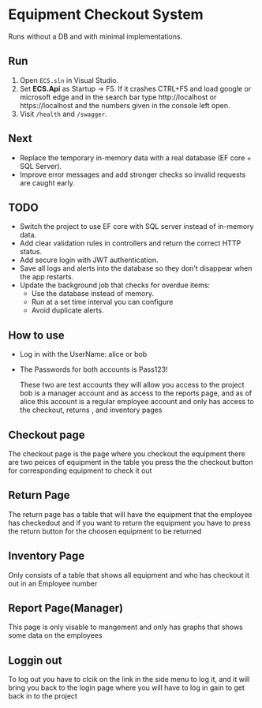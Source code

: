 # Equipment Checkout System

Runs without a DB and with minimal implementations.

## Run
1) Open `ECS.sln` in Visual Studio.
2) Set **ECS.Api** as Startup → F5. If it crashes CTRL+F5 and load google or microsoft edge and in the search bar type http://localhost or https://localhost and the numbers given in the console left open.
3) Visit `/health` and `/swagger`.

## Next
- Replace the temporary in-memory data with a real database (EF core + SQL Server).
- Improve error messages and add stronger checks so invalid requests are caught early.

## TODO 
- Switch the project to use EF core with SQL server instead of in-memory data.
- Add clear validation rules in controllers and return the correct HTTP status.
- Add secure login with JWT authentication.
- Save all logs and alerts into the database so they don't disappear when the app restarts.
- Update the background job that checks for overdue items:
   - Use the database instead of memory.
   - Run at a set time interval you can configure
   - Avoid duplicate alerts.

## How to use

- Log in with the UserName: alice or bob
- The Passwords for both accounts is Pass123!
   
   These two are test accounts they will allow you access to the project bob is a manager account and as access to the reports page, and as of alice this account is a regular employee account and only has access to the checkout, returns , and inventory pages

## Checkout page

   The checkout page is the page where you checkout the equipment there are two peices of equipment in the table you press the the checkout button for corresponding equipment to check it out

## Return Page

   The return page has a table that will have the equipment that the employee has checkedout and if you want to return the equipment you have to press the return button for the choosen equipment to be returned 

## Inventory Page

   Only consists of a table that shows all equipment and who has checkout it out in an Employee number

## Report Page(Manager)
   
   This page is only visable to mangement and only has graphs that shows some data on the employees 

## Loggin out

   To log out you have to clcik on the link in the side menu to log it, and it will bring you back to the login page where you will have to log in gain to get back in to the project

